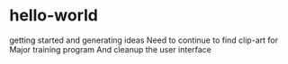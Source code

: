 # hello-world
getting started and generating ideas
Need to continue to find clip-art for Major training program
And cleanup the user interface
